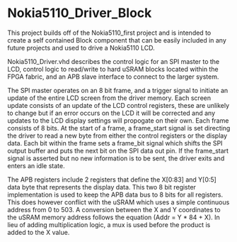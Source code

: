 # Nokia5110_Driver_Block

This project builds off of the Nokia5110_first project and is intended to create a self contained Block component that can be easily included in any future projects and used to drive a Nokia5110 LCD.

Nokia5110_Driver.vhd describes the control logic for an SPI master to the LCD, control logic to read/write to hard uSRAM blocks located within the FPGA fabric, and an APB slave interface to connect to the larger system.

The SPI master operates on an 8 bit frame, and a trigger signal to initiate an update of the entire LCD screen from the driver memory. Each screen update consists of an update of the LCD control registers, these are unlikely to change but if an error occurs on the LCD it will be corrected and any updates to the LCD display settings will propogate on their own. Each frame consists of 8 bits. At the start of a frame, a frame_start signal is set directing the driver to read a new byte from either the control registers or the display data. Each bit within the frame sets a frame_bit signal which shifts the SPI output buffer and puts the next bit on the SPI data out pin. If the frame_start signal is asserted but no new information is to be sent, the driver exits and enters an idle state.

The APB registers include 2 registers that define the X[0:83] and Y[0:5] data byte that represents the display data. This two 8 bit register implementation is used to keep the APB data bus to 8 bits for all registers. This does however conflict with the uSRAM which uses a simple continuous address from 0 to 503. A conversion between the X and Y coordinates to the uSRAM memory address follows the equation (Addr = Y * 84 + X). In lieu of adding multiplication logic, a mux is used before the product is added to the X value.